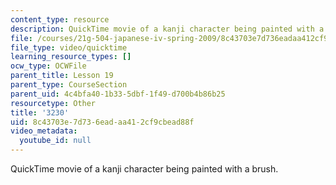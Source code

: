 ```yaml
---
content_type: resource
description: QuickTime movie of a kanji character being painted with a brush.
file: /courses/21g-504-japanese-iv-spring-2009/8c43703e7d736eadaa412cf9cbead88f_3230.mov
file_type: video/quicktime
learning_resource_types: []
ocw_type: OCWFile
parent_title: Lesson 19
parent_type: CourseSection
parent_uid: 4c4bfa40-1b33-5dbf-1f49-d700b4b86b25
resourcetype: Other
title: '3230'
uid: 8c43703e-7d73-6ead-aa41-2cf9cbead88f
video_metadata:
  youtube_id: null
---
```

QuickTime movie of a kanji character being painted with a brush.


